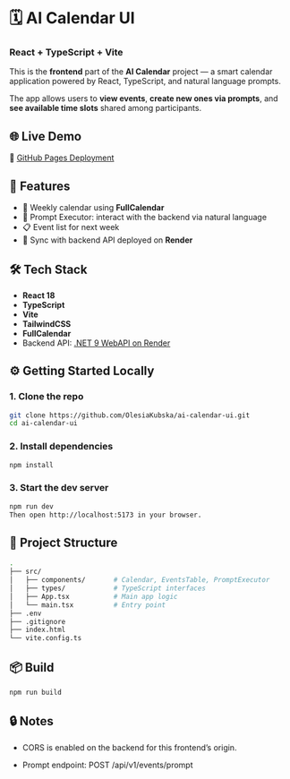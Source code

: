 # 🗓️ AI Calendar UI

### React + TypeScript + Vite

This is the **frontend** part of the **AI Calendar** project — a smart calendar application powered by React, TypeScript, and natural language prompts.

The app allows users to **view events**, **create new ones via prompts**, and **see available time slots** shared among participants.


## 🌐 Live Demo

🔗 [GitHub Pages Deployment](https://vladwork97.github.io/ai-calendar-ui/)


## 🧩 Features

- 📅 Weekly calendar using **FullCalendar**
- 🧠 Prompt Executor: interact with the backend via natural language
- 📋 Event list for next week
- 🔁 Sync with backend API deployed on **Render**


## 🛠 Tech Stack

- **React 18**
- **TypeScript**
- **Vite**
- **TailwindCSS**
- **FullCalendar**
- Backend API: [.NET 9 WebAPI on Render](https://aicalendar-gqcp.onrender.com)


## ⚙️ Getting Started Locally

### 1. Clone the repo

```bash
git clone https://github.com/OlesiaKubska/ai-calendar-ui.git
cd ai-calendar-ui
```

### 2. Install dependencies

```bash
npm install
```

### 3. Start the dev server

```bash
npm run dev
Then open http://localhost:5173 in your browser.
```

## 🧠 Project Structure

```bash
.
├── src/
│   ├── components/       # Calendar, EventsTable, PromptExecutor
│   ├── types/            # TypeScript interfaces
│   ├── App.tsx           # Main app logic
│   └── main.tsx          # Entry point
├── .env
├── .gitignore
├── index.html
└── vite.config.ts
```

## 📦 Build

```bash
npm run build
```

## 🔒 Notes

- CORS is enabled on the backend for this frontend’s origin.

- Prompt endpoint: POST /api/v1/events/prompt
